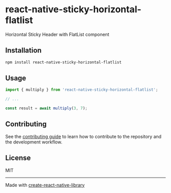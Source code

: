 # react-native-sticky-horizontal-flatlist

Horizontal Sticky Header with FlatList component

## Installation

```sh
npm install react-native-sticky-horizontal-flatlist
```

## Usage

```js
import { multiply } from 'react-native-sticky-horizontal-flatlist';

// ...

const result = await multiply(3, 7);
```

## Contributing

See the [contributing guide](CONTRIBUTING.md) to learn how to contribute to the repository and the development workflow.

## License

MIT

---

Made with [create-react-native-library](https://github.com/callstack/react-native-builder-bob)
